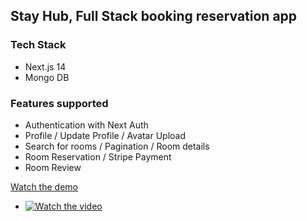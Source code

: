 ## Stay Hub, Full Stack booking reservation app

### Tech Stack

- Next.js 14
- Mongo DB

### Features supported

- Authentication with Next Auth
- Profile / Update Profile / Avatar Upload
- Search for rooms / Pagination / Room details
- Room Reservation / Stripe Payment
- Room Review


[Watch the demo]()

- [![Watch the video](https://img.youtube.com/vi/F2xk1YMevZY/0.jpg)]( https://youtu.be/F2xk1YMevZY )

